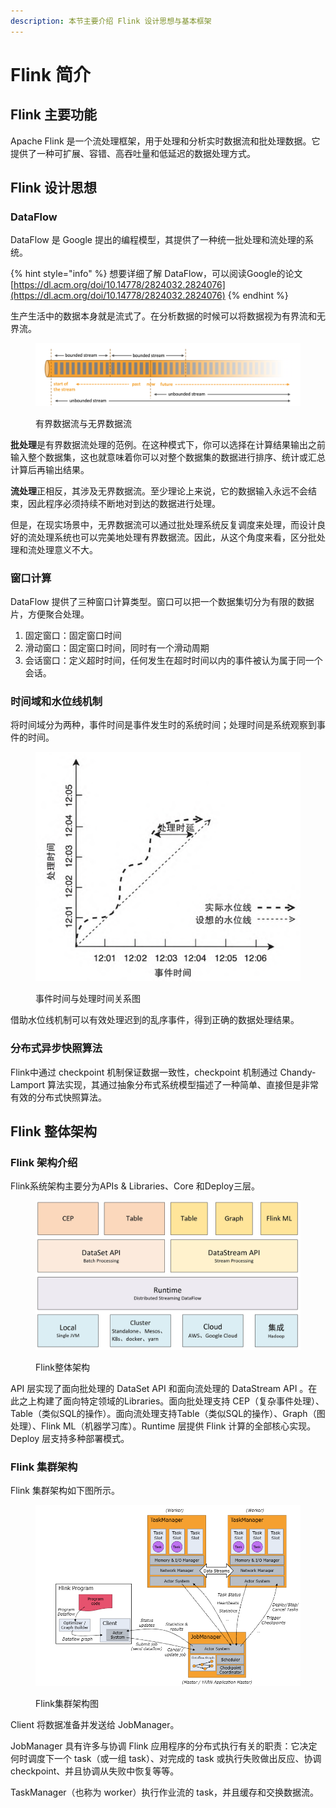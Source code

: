 ```yaml
---
description: 本节主要介绍 Flink 设计思想与基本框架
---
```


# Flink 简介

## Flink 主要功能

Apache Flink 是一个流处理框架，用于处理和分析实时数据流和批处理数据。它提供了一种可扩展、容错、高吞吐量和低延迟的数据处理方式。

## Flink 设计思想

### DataFlow

DataFlow 是 Google 提出的编程模型，其提供了一种统一批处理和流处理的系统。

{% hint style="info" %}
想要详细了解 DataFlow，可以阅读Google的论文[https://dl.acm.org/doi/10.14778/2824032.2824076](https://dl.acm.org/doi/10.14778/2824032.2824076)
{% endhint %}

生产生活中的数据本身就是流式了。在分析数据的时候可以将数据视为有界流和无界流。

<figure><img src=".gitbook/assets/image (2) (1).png" alt=""><figcaption><p>有界数据流与无界数据流</p></figcaption></figure>

**批处理**是有界数据流处理的范例。在这种模式下，你可以选择在计算结果输出之前输入整个数据集，这也就意味着你可以对整个数据集的数据进行排序、统计或汇总计算后再输出结果。

**流处理**正相反，其涉及无界数据流。至少理论上来说，它的数据输入永远不会结束，因此程序必须持续不断地对到达的数据进行处理。

但是，在现实场景中，无界数据流可以通过批处理系统反复调度来处理，而设计良好的流处理系统也可以完美地处理有界数据流。因此，从这个角度来看，区分批处理和流处理意义不大。

### 窗口计算

DataFlow 提供了三种窗口计算类型。窗口可以把一个数据集切分为有限的数据片，方便聚合处理。

1. 固定窗口：固定窗口时间
2. 滑动窗口：固定窗口时间，同时有一个滑动周期
3. 会话窗口：定义超时时间，任何发生在超时时间以内的事件被认为属于同一个会话。

### 时间域和水位线机制

将时间域分为两种，事件时间是事件发生时的系统时间；处理时间是系统观察到事件的时间。

<figure><img src=".gitbook/assets/image (1) (1) (1).png" alt=""><figcaption><p>事件时间与处理时间关系图</p></figcaption></figure>

借助水位线机制可以有效处理迟到的乱序事件，得到正确的数据处理结果。

### 分布式异步快照算法

Flink中通过 checkpoint 机制保证数据一致性，checkpoint 机制通过 Chandy-Lamport 算法实现，其通过抽象分布式系统模型描述了一种简单、直接但是非常有效的分布式快照算法。

## Flink 整体架构

### Flink 架构介绍

Flink系统架构主要分为APIs & Libraries、Core 和Deploy三层。

<figure><img src=".gitbook/assets/image (3).png" alt=""><figcaption><p>Flink整体架构</p></figcaption></figure>

API 层实现了面向批处理的 DataSet API 和面向流处理的 DataStream API 。在此之上构建了面向特定领域的Libraries。面向批处理支持 CEP（复杂事件处理）、Table（类似SQL的操作）。面向流处理支持Table（类似SQL的操作）、Graph（图处理）、Flink ML（机器学习库）。Runtime 层提供 Flink 计算的全部核心实现。Deploy 层支持多种部署模式。

### Flink 集群架构

Flink 集群架构如下图所示。

<figure><img src=".gitbook/assets/image (2) (1) (1).png" alt=""><figcaption><p>Flink集群架构图</p></figcaption></figure>

Client 将数据准备并发送给 JobManager。

JobManager 具有许多与协调 Flink 应用程序的分布式执行有关的职责：它决定何时调度下一个 task（或一组 task）、对完成的 task 或执行失败做出反应、协调 checkpoint、并且协调从失败中恢复等等。

TaskManager（也称为 worker）执行作业流的 task，并且缓存和交换数据流。

